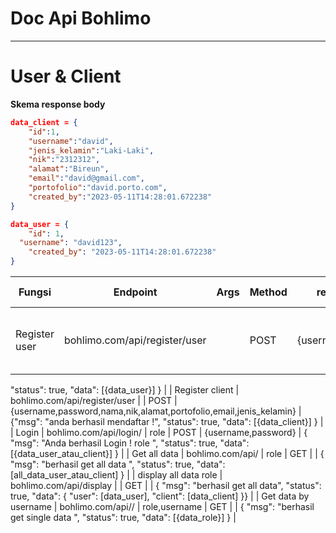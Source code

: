 # Doc Api Bohlimo

---

# User & Client

**Skema response body**

```json
data_client = {
	"id":1,
	"username":"david",
	"jenis_kelamin":"Laki-Laki",
	"nik":"2312312",
	"alamat":"Bireun",
	"email":"david@gmail.com",
	"portofolio":"david.porto.com",
	"created_by":"2023-05-11T14:28:01.672238"
}

data_user = {
	"id": 1,
  "username": "david123",
	"created_by": "2023-05-11T14:28:01.672238"
}
```

| Fungsi | Endpoint | Args | Method | request body | response body |
| --- | --- | --- | --- | --- | --- |
| Register user | bohlimo.com/api/register/user |  | POST | {username,password} | {"msg": "anda berhasil mendaftar !",
"status": true,
"data": [{data_user}]
} |
| Register client | bohlimo.com/api/register/user |  | POST | {username,password,nama,nik,alamat,portofolio,email,jenis_kelamin} | {"msg": "anda berhasil mendaftar !",
"status": true,
"data": [{data_client}]
} |
| Login | bohlimo.com/api/login/<role> | role | POST | {username,password} | {
"msg": "Anda berhasil Login ! role <user>",
"status": true,
"data": [{data_user_atau_client}]
} |
| Get all data <role> | bohlimo.com/api/<role> | role | GET |  | {
"msg": "berhasil get all data <role>",
"status": true,
"data": [all_data_user_atau_client]
} |
| display all data role | bohlimo.com/api/display |  | GET |  | {
"msg": "berhasil get all data",
"status": true,
"data": {
"user": [data_user],
"client": [data_client]
}} |
| Get data by username | bohlimo.com/api/<role>/<username> | role,username | GET |  | {
"msg": "berhasil get single data <role>",
"status": true,
"data": [{data_role}]
} |